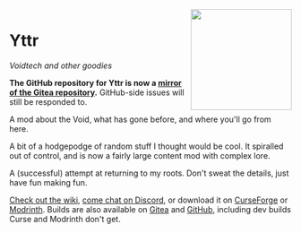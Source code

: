 <img src="docs/img/logo.png" align="right" width="180px"/>

# Yttr
*Voidtech and other goodies*

**The GitHub repository for Yttr is now a [mirror of the Gitea repository](https://git.sleeping.town/unascribed/Yttr).** GitHub-side issues will still be responded to.

A mod about the Void, what has gone before, and where you'll go from here.

A bit of a hodgepodge of random stuff I thought would be cool. It spiralled out of control, and is
now a fairly large content mod with complex lore.

A (successful) attempt at returning to my roots. Don't sweat the details, just have fun making fun.

[Check out the wiki](https://unascribed.com/yttr), [come chat on Discord](https://discord.gg/8WBauq2eYK),
or download it on [CurseForge](https://www.curseforge.com/minecraft/mc-mods/yttr) or [Modrinth](https://modrinth.com/mod/yttr).
Builds are also available on [Gitea](https://git.sleeping.town/unascribed/Yttr/releases) and [GitHub](https://github.com/unascribed/Yttr/releases),
including dev builds Curse and Modrinth don't get.
